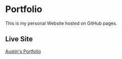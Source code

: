 # Portfolio
This is my personal Website hosted on GitHub pages. 

## Live Site

[Austin's Portfolio](https://austinmoore1492.github.io/Portfolio/)
